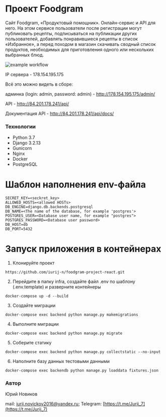 # Проект Foodgram
Сайт Foodgram, «Продуктовый помощник».
Онлайн-сервис и API для него. На этом сервисе пользователи после регистрации могут публиковать рецепты, подписываться на публикации других пользователей, добавлять понравившиеся рецепты в список «Избранное», а перед походом в магазин скачивать сводный список продуктов, необходимых для приготовления одного или нескольких выбранных блюд.

![example workflow](https://github.com/iurij-n/foodgram-project-react/actions/workflows/foodgram.yml/badge.svg)

IP сервера - 178.154.195.175

Всё это можно видеть в сборе:

админка (login: admin, password: admin) - <http://178.154.195.175/admin/>

API - <http://84.201.178.241/api/>

Документация API - <http://84.201.178.241/api/docs/>


### Технологии
- Python 3.7
- Django 3.2.13
 - Gunicorn
 - Nginx
 - Docker
 - PostgreSQL
# Шаблон наполнения env-файла

    SECRET_KEY=<seckret_key>
    ALLOWED_HOSTS=<allowed HOSTs>
    DB_ENGINE=django.db.backends.postgresql
    DB_NAME=<The name of the database, for example 'postgres'>
    POSTGRES_USER=<Database user name, for example "postgres">
    POSTGRES_PASSWORD=<Database user password>
    DB_HOST=db
    DB_PORT=5432

# Запуск приложения в контейнерах
1. Клонируйте проект
```
https://github.com/iurij-n/foodgram-project-react.git
```
2. Перейдите в папку infra, создайте файл .env по шаблону (.env.template) и разверните контейнеры
```
docker-compose up -d --build
```
3. Создайте миграции
```
docker-compose exec backend python manage.py makemigrations
```
4. Выполните миграции
```
docker-compose exec backend python manage.py migrate
```
5. Соберите статику
```
docker-compose exec backend python manage.py collectstatic --no-input
```
6. Наполните базу данных тестовыми данными
```
docker-compose exec backendb python manage.py loaddata fixtures.json
```

### Автор

Юрий Новиков

mail:  [iurij.novickov2016@yandex.ru](mailto:iurij.novickov2016@yandex.ru); 
Telegram:  [https://t.me/Jurij_7](https://t.me/Jurij_7)

